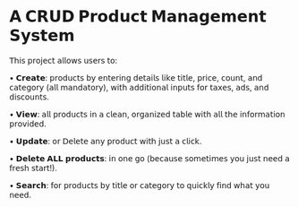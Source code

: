 #                                𝗔 𝗖𝗥𝗨𝗗 𝗣𝗿𝗼𝗱𝘂𝗰𝘁 𝗠𝗮𝗻𝗮𝗴𝗲𝗺𝗲𝗻𝘁 𝗦𝘆𝘀𝘁𝗲𝗺

𝖳𝗁𝗂𝗌 𝗉𝗋𝗈𝗃𝖾𝖼𝗍 𝖺𝗅𝗅𝗈𝗐𝗌 𝗎𝗌𝖾𝗋𝗌 𝗍𝗈:  

• 𝗖𝗿𝗲𝗮𝘁𝗲: 𝗉𝗋𝗈𝖽𝗎𝖼𝗍𝗌 𝖻𝗒 𝖾𝗇𝗍𝖾𝗋𝗂𝗇𝗀 𝖽𝖾𝗍𝖺𝗂𝗅𝗌 𝗅𝗂𝗄𝖾 𝗍𝗂𝗍𝗅𝖾, 𝗉𝗋𝗂𝖼𝖾, 𝖼𝗈𝗎𝗇𝗍, 𝖺𝗇𝖽 𝖼𝖺𝗍𝖾𝗀𝗈𝗋𝗒 (𝖺𝗅𝗅 𝗆𝖺𝗇𝖽𝖺𝗍𝗈𝗋𝗒), 𝗐𝗂𝗍𝗁 𝖺𝖽𝖽𝗂𝗍𝗂𝗈𝗇𝖺𝗅 𝗂𝗇𝗉𝗎𝗍𝗌 𝖿𝗈𝗋 𝗍𝖺𝗑𝖾𝗌, 𝖺𝖽𝗌, 𝖺𝗇𝖽 𝖽𝗂𝗌𝖼𝗈𝗎𝗇𝗍𝗌.  

• 𝗩𝗶𝗲𝘄: 𝖺𝗅𝗅 𝗉𝗋𝗈𝖽𝗎𝖼𝗍𝗌 𝗂𝗇 𝖺 𝖼𝗅𝖾𝖺𝗇, 𝗈𝗋𝗀𝖺𝗇𝗂𝗓𝖾𝖽 𝗍𝖺𝖻𝗅𝖾 𝗐𝗂𝗍𝗁 𝖺𝗅𝗅 𝗍𝗁𝖾 𝗂𝗇𝖿𝗈𝗋𝗆𝖺𝗍𝗂𝗈𝗇 𝗉𝗋𝗈𝗏𝗂𝖽𝖾𝖽.  

• 𝗨𝗽𝗱𝗮𝘁𝗲: 𝗈𝗋 𝖣𝖾𝗅𝖾𝗍𝖾 𝖺𝗇𝗒 𝗉𝗋𝗈𝖽𝗎𝖼𝗍 𝗐𝗂𝗍𝗁 𝗃𝗎𝗌𝗍 𝖺 𝖼𝗅𝗂𝖼𝗄.  

• 𝗗𝗲𝗹𝗲𝘁𝗲 𝗔𝗟𝗟 𝗽𝗿𝗼𝗱𝘂𝗰𝘁𝘀: 𝗂𝗇 𝗈𝗇𝖾 𝗀𝗈 (𝖻𝖾𝖼𝖺𝗎𝗌𝖾 𝗌𝗈𝗆𝖾𝗍𝗂𝗆𝖾𝗌 𝗒𝗈𝗎 𝗃𝗎𝗌𝗍 𝗇𝖾𝖾𝖽 𝖺 𝖿𝗋𝖾𝗌𝗁 𝗌𝗍𝖺𝗋𝗍!).  

• 𝗦𝗲𝗮𝗿𝗰𝗵: 𝖿𝗈𝗋 𝗉𝗋𝗈𝖽𝗎𝖼𝗍𝗌 𝖻𝗒 𝗍𝗂𝗍𝗅𝖾 𝗈𝗋 𝖼𝖺𝗍𝖾𝗀𝗈𝗋𝗒 𝗍𝗈 𝗊𝗎𝗂𝖼𝗄𝗅𝗒 𝖿𝗂𝗇𝖽 𝗐𝗁𝖺𝗍 𝗒𝗈𝗎 𝗇𝖾𝖾𝖽.  
